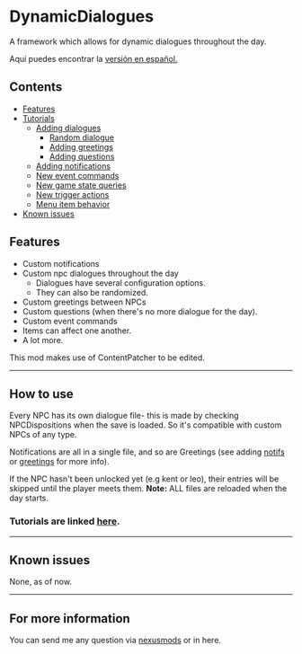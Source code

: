 # DynamicDialogues
A framework which allows for dynamic dialogues throughout the day.

Aquí puedes encontrar la [versión en español.](https://github.com/misty-spring/DynamicDialogues/blob/main/docs/es/README.md)


## Contents
* [Features](#features)
* [Tutorials](#how-to-use)
  * [Adding dialogues](https://github.com/misty-spring/DynamicDialogues/blob/main/docs/creating-dialogues.md)
    * [Random dialogue](https://github.com/misty-spring/DynamicDialogues/blob/main/docs/creating-randomized-text.md) 
    * [Adding greetings](https://github.com/misty-spring/DynamicDialogues/blob/main/docs/creating-greetings.md)
    * [Adding questions](https://github.com/misty-spring/DynamicDialogues/blob/main/docs/creating-questions.md)
  * [Adding notifications](https://github.com/misty-spring/DynamicDialogues/blob/main/docs/creating-notifs.md)
  * [New event commands](https://github.com/misty-spring/DynamicDialogues/blob/main/docs/event-commands.md)
  * [New game state queries](https://github.com/misty-spring/DynamicDialogues/blob/main/docs/game-state-queries.md)
  * [New trigger actions](https://github.com/misty-spring/DynamicDialogues/blob/main/docs/trigger-actions.md)
  * [Menu item behavior](https://github.com/misty-spring/DynamicDialogues/blob/main/docs/menu-item-actions.md)
* [Known issues](#known-issues)


## Features
- Custom notifications
- Custom npc dialogues throughout the day
  - Dialogues have several configuration options.
  - They can also be randomized.
- Custom greetings between NPCs
- Custom questions (when there's no more dialogue for the day).
- Custom event commands
- Items can affect one another.
- A lot more.

This mod makes use of ContentPatcher to be edited.

------------

## How to use
Every NPC has its own dialogue file- this is made by checking NPCDispositions when the save is loaded.
So it's compatible with custom NPCs of any type.

Notifications are all in a single file, and so are Greetings (see adding [notifs](#adding-notifications) or [greetings](#adding-greetings) for more info).

If the NPC hasn't been unlocked yet (e.g kent or leo), their entries will be skipped until the player meets them.
**Note:** ALL files are reloaded when the day starts.

### Tutorials are linked [here](#Contents).

------------

## Known issues
None, as of now.

------------

## For more information
You can send me any question via [nexusmods](https://www.nexusmods.com/users/130944333) or in here.
